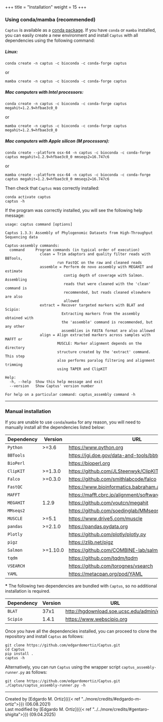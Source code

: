 +++
title = "Installation"
weight = 15
+++

### Using conda/mamba (recommended)

`Captus` is available as a [conda package](https://anaconda.org/bioconda/captus). If you have `conda` [<i class="fas fa-question-circle fa-sm"></i>](https://docs.conda.io/projects/conda/en/latest/index.html) or `mamba` [<i class="fas fa-question-circle fa-sm"></i>](https://mamba.readthedocs.io/en/latest/index.html) installed, you can easily create a new environment and install `Captus` with all dependencies using the following command:

##### Linux:
```shell
conda create -n captus -c bioconda -c conda-forge captus
```
or
```shell
mamba create -n captus -c bioconda -c conda-forge captus
```

##### Mac computers with Intel processors:
```shell
conda create -n captus -c bioconda -c conda-forge captus megahit=1.2.9=hfbae3c0_0
```
or
```shell
mamba create -n captus -c bioconda -c conda-forge captus megahit=1.2.9=hfbae3c0_0
```

##### Mac computers with Apple silicon (M processors):
```shell
conda create --platform osx-64 -n captus -c bioconda -c conda-forge captus megahit=1.2.9=hfbae3c0_0 mmseqs2=16.747c6
```
or
```shell
mamba create --platform osx-64 -n captus -c bioconda -c conda-forge captus megahit=1.2.9=hfbae3c0_0 mmseqs2=16.747c6
```

Then check that `Captus` was correctly installed:
```shell
conda activate captus
captus -h
```

If the program was correctly installed, you will see the following help message:

```console
usage: captus command [options]

Captus 1.3.3: Assembly of Phylogenomic Datasets from High-Throughput Sequencing data

Captus-assembly commands:
  command     Program commands (in typical order of execution)
                clean = Trim adaptors and quality filter reads with BBTools,
                        run FastQC on the raw and cleaned reads
                assemble = Perform de novo assembly with MEGAHIT and estimate
                           contig depth of coverage with Salmon. Assembling
                           reads that were cleaned with the 'clean' command is
                           recommended, but reads cleaned elsewhere are also
                           allowed
                extract = Recover targeted markers with BLAT and Scipio:
                          Extracting markers from the assembly obtained with
                          the 'assemble' command is recommended, but any other
                          assemblies in FASTA format are also allowed
                align = Align extracted markers across samples with MAFFT or
                        MUSCLE: Marker alignment depends on the directory
                        structure created by the 'extract' command. This step
                        also performs paralog filtering and alignment trimming
                        using TAPER and ClipKIT

Help:
  -h, --help  Show this help message and exit
  --version   Show Captus' version number

For help on a particular command: captus_assembly command -h
```

___

### Manual installation

If you are unable to use `conda`/`mamba` for any reason, you will need to manually install all the dependencies listed below:

|Dependency|Version|URL|
|-|-|-|
|`Python` |>=3.6|<https://www.python.org>|
|`BBTools`||<https://jgi.doe.gov/data-and-tools/bbtools>|
|`BioPerl`||<https://bioperl.org>|
|`ClipKIT`|>=1.3.0|<https://github.com/JLSteenwyk/ClipKIT>|
|`Falco`|>=0.3.0|<https://github.com/smithlabcode/falco>|
|`FastQC`||<https://www.bioinformatics.babraham.ac.uk/projects/fastqc>|
|`MAFFT`||<https://mafft.cbrc.jp/alignment/software>|
|`MEGAHIT`|1.2.9|<https://github.com/voutcn/megahit>|
|`MMseqs2`||<https://github.com/soedinglab/MMseqs2>|
|`MUSCLE`|>=5.1|<https://www.drive5.com/muscle>|
|`pandas`|>=2.1.0|<https://pandas.pydata.org>|
|`Plotly`||<https://github.com/plotly/plotly.py>|
|`pigz`||<https://zlib.net/pigz>|
|`Salmon`|>=1.10.0|<https://github.com/COMBINE-lab/salmon>|
|`tqdm`||<https://github.com/tqdm/tqdm>|
|`VSEARCH`||<https://github.com/torognes/vsearch>|
|`YAML`||<https://metacpan.org/pod/YAML>|

**\*** The following two dependencies are bundled with `Captus`, so no additional installation is required.

|Dependency|Version|URL|
|-|-|-|
|`BLAT`|37x1|<http://hgdownload.soe.ucsc.edu/admin/exe>|
|`Scipio`|1.4.1|<https://www.webscipio.org>|

Once you have all the dependencies installed, you can proceed to clone the repository and install `Captus` as follows:

```shell
git clone https://github.com/edgardomortiz/Captus.git
cd Captus
pip install .
captus -h
```

Alternatively, you can run `Captus` using the wrapper script `captus_assembly-runner.py` as follows:

```shell
git clone https://github.com/edgardomortiz/Captus.git
./Captus/captus_assembly-runner.py -h
```

___
Created by [Edgardo M. Ortiz]({{< ref "../more/credits/#edgardo-m-ortiz">}}) (06.08.2021)<br>
Last modified by [Edgardo M. Ortiz]({{< ref "../../more/credits/#gentaro-shigita">}}) (09.04.2025)

